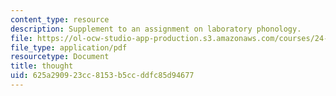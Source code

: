 ```yaml
---
content_type: resource
description: Supplement to an assignment on laboratory phonology.
file: https://ol-ocw-studio-app-production.s3.amazonaws.com/courses/24-910-topics-in-linguistic-theory-laboratory-phonology-spring-2007/625a290923cc8153b5ccddfc85d94677_thought.pdf
file_type: application/pdf
resourcetype: Document
title: thought
uid: 625a2909-23cc-8153-b5cc-ddfc85d94677
---
```

